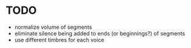 # TODO

- normalize volume of segments
- eliminate silence being added to ends (or beginnings?) of segments
- use different timbres for each voice